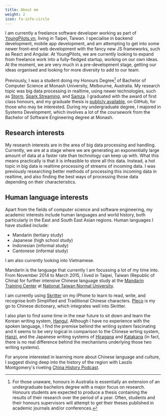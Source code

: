 ```yaml
---
title: About me
weight: 2
icon: fa-info-circle
---
```


I am currently a freelance software developer working as part of 
[YoungPilots.vn](http://youngpilots.vn/), living in Taipei, Taiwan. I
specialise in backend development, mobile app development, and am attempting 
to get into some newer front-end web development with the fancy new JS 
frameworks, such as React and Angular.
At YoungPilots, we are currently looking to expand from freelance work into a 
fully-fledged startup, working on our own ideas. At the moment, we are very 
much in a pre-development stage, getting our ideas organised and looking for 
more diversity to add to our team.

Previously, I was a student doing my Honours Degree[^1] of Bachelor of Computer Science at Monash University, Melbourne,
Australia. My research topic was big data processing in realtime, using newer
technologies, such as [Storm](https://storm.apache.org/), [Spark Streaming](https://spark.apache.org/streaming/), and [Samza](https://samza.apache.org). 
I graduated with the award of first class honours, and my graduate thesis is 
[publicly available](https://github.com/poltak/honours-thesis/raw/master/thesis.pdf), on GitHub, for those who may be interested.
During my undergraduate degree, I majored in Systems Development, which involves a lot of the coursework from the
Bachelor of Software Engineering degree at Monash.

## Research interests

My research interests are in the area of big data processing and handling. Currently, we are at a stage where we are
generating an exponentially large amount of data at a faster rate than technology can keep up with. What this means
practically is that it is infeasible to store all this data. Instead, a hot topic in big data is realtime processing of
streams of incoming data. I was previously researching better methods of processing this incoming data in realtime, and
also finding the best ways of processing those data depending on their characteristics.

## Human language interests

Apart from the fields of computer science and software engineering, my academic interests include human languages and
world history, both particularly in the East and South East Asian regions. Human languages I have studied include:

- Mandarin (tertiary study)
- Japanese (high school study)
- Indonesian (informal study)
- Cantonese (informal study)

I am also currently looking into Vietnamese.

Mandarin is the language that currently I am focussing a lot of my time into. From November 2014 to March 2015, I lived
in Taipei, Taiwan (Republic of China) for further intensive Chinese language study
at the [Mandarin Training Center][1] at [National Taiwan Normal University][2].

I am currently using [Skritter][4] on my iPhone to learn to read, write, and recognise both Simplified and Traditional
Chinese characters. [Pleco][5] is my go to Chinese dictionary, which integrates well into Skritter.

I also plan to find some time in the near future to sit down and learn the Korean writing system, [Hangul][3]. Although I have
no experience with the spoken language, I find the premise behind the writing system fascinating and it seems to be very
logical in comparison to the Chinese wrting system, [Hanzi][7], and the Japanese writing systems
of [Hiragana][8] and [Katakana][9] (in fact, there
is no real difference behind the mechanisms underlying those two writing systems).

For anyone interested in learning more about Chinese language and culture, I suggest diving deep into the history of the
region with Laszlo Montgomery's riveting [China History Podcast][6].





[^1]: For those unaware, honours in Australia is essentially an extension of an undergraduate bachelors degree with a major focus on research. Honours students are expected to produce a thesis containing the results of their research over the period of a year. Often, students and their honours supervisors will attempt to get their theses published in academic journals and/or conferences.


[1]: https://en.wikipedia.org/wiki/Mandarin_Training_Center               "Wikipedia: Mandarin Training Center"
[2]: https://en.wikipedia.org/wiki/National_Taiwan_Normal_University      "Wikipedia: National Taiwan Normal University"
[3]: https://en.wikipedia.org/wiki/Hangul                                 "Wikipedia: Hangul"
[4]: http://www.skritter.com                                              "Skritter homepage"
[5]: https://www.pleco.com/                                               "Pleco Chinese Dictionary homepage"
[6]: http://chinahistorypodcast.com/                                      "Laszlo Montgomery's China History Podcast"
[7]: https://en.wikipedia.org/wiki/Hanzi                                  "Wikipedia: Hanzi"
[8]: https://en.wikipedia.org/wiki/Hiragana                               "Wikipedia: Hiragana"
[9]: https://en.wikipedia.org/wiki/Katakana                               "Wikipedia: Katakana"
